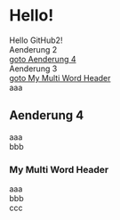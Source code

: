# Hello!<br>
Hello GitHub2!<br>
Aenderung 2  
[goto Aenderung 4](#Aenderung-4)  
Aenderung 3  
[goto My Multi Word Header](#my-multi-word-header)  
aaa  

## Aenderung 4  
aaa  
bbb  

### My Multi Word Header  
aaa  
bbb  
ccc  
